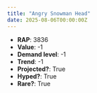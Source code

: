 ```yaml
---
title: "Angry Snowman Head"
date: 2025-08-06T00:00:00Z
---
```

- **RAP**: 3836
- **Value**: -1
- **Demand level**: -1
- **Trend**: -1
- **Projected?**: True
- **Hyped?**: True
- **Rare?**: True
